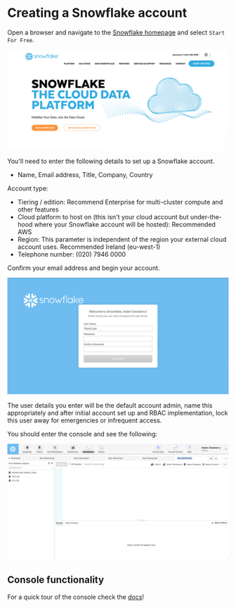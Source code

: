 # Creating a Snowflake account

Open a browser and navigate to the [Snowflake homepage](https://www.snowflake.com/) and select `Start For Free`.

![Snowflake homepage](./assets/snowflake_homepage.png "Snowflake homepage")

You'll need to enter the following details to set up a Snowflake account.

- Name, Email address, Title, Company, Country

Account type:
- Tiering / edition: Recommend Enterprise for multi-cluster compute and other features
- Cloud platform to host on (this isn't your cloud account but under-the-hood where your Snowflake account will be hosted): Recommended AWS
- Region: This parameter is independent of the region your external cloud account uses. Recommended Ireland (eu-west-1)
- Telephone number: (020) 7946 0000

Confirm your email address and begin your account.

![Activate account](./assets/activate_user.png "Activate account")

The user details you enter will be the default account admin, name this appropriately and after initial account set up and RBAC implementation, lock this user away for emergencies or infrequent access.

You should enter the console and see the following:

![Snowflake console](./assets/snowflake_console.png "Snowflake console")

## Console functionality
For a quick tour of the console check the [docs](https://docs.snowflake.com/en/user-guide/ui-worksheet.html)!
